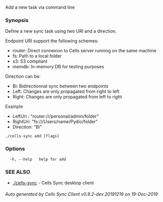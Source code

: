 Add a new task via command line

### Synopsis

Define a new sync task using two URI and a direction.

Endpoint URI support the following schemes: 
 - router: Direct connexion to Cells server running on the same machine
 - fs:     Path to a local folder
 - s3:     S3 compliant
 - memdb:  In-memory DB for testing purposes

Direction can be:
 - Bi:     Bidirectionnal sync between two endpoints
 - Left:   Changes are only propagated from right to left
 - Right:  Changes are only propagated from left to right

Example
 - LeftUri : "router:///personal/admin/folder"
 - RightUri: "fs:///Users/name/Pydio/folder"
 - Direction: "Bi"



```
./cells-sync add [flags]
```

### Options

```
  -h, --help   help for add
```

### SEE ALSO

* [./cells-sync](./cells-sync)	 - Cells Sync desktop client

###### Auto generated by Cells Sync Client v0.9.2-dev.20191219 on 19-Dec-2019

